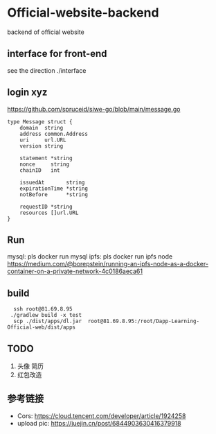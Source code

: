 # Official-website-backend
backend  of official website

## interface for front-end
see the direction  ./interface
## login xyz
https://github.com/spruceid/siwe-go/blob/main/message.go

```agsl
type Message struct {
	domain  string
	address common.Address
	uri     url.URL
	version string

	statement *string
	nonce     string
	chainID   int

	issuedAt       string
	expirationTime *string
	notBefore      *string

	requestID *string
	resources []url.URL
}
```

## Run
 mysql: pls docker run mysql 
 ipfs:  pls docker run ipfs node 
 https://medium.com/@borepstein/running-an-ipfs-node-as-a-docker-container-on-a-private-network-4c0186aeca61

## build
```
  ssh root@81.69.8.95
 ./gradlew build -x test
  scp ./dist/apps/dl.jar  root@81.69.8.95:/root/Dapp-Learning-Official-web/dist/apps

```




## TODO
1. 头像 简历
2. 红包改造

## 参考链接
- Cors: https://cloud.tencent.com/developer/article/1924258
- upload pic: https://juejin.cn/post/6844903630416379918  